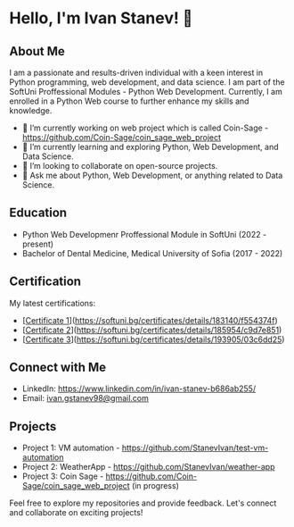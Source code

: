 # Hello, I'm Ivan Stanev! 👋

## About Me

I am a passionate and results-driven individual with a keen interest in Python programming, web development, and data science. I am part of the SoftUni Proffessional Modules - Python Web Development. Currently, I am enrolled in a Python Web course to further enhance my skills and knowledge.

- 🔭 I’m currently working on web project which is called Coin-Sage - https://github.com/Coin-Sage/coin_sage_web_project
- 🌱 I’m currently learning and exploring Python, Web Development, and Data Science.
- 👯 I’m looking to collaborate on open-source projects.
- 💬 Ask me about Python, Web Development, or anything related to Data Science.

## Education
- Python Web Developmenr Proffessional Module in SoftUni (2022 - present)
- Bachelor of Dental Medicine, Medical University of Sofia (2017 - 2022)

## Certification

My latest certifications:

- [[Certificate 1](https://softuni.bg/users/profile/certificates?username=IvanSt9)](https://softuni.bg/certificates/details/183140/f554374f)
- [[Certificate 2](https://softuni.bg/users/profile/certificates?username=IvanSt9)](https://softuni.bg/certificates/details/185954/c9d7e851)
- [[Certificate 3](https://softuni.bg/users/profile/certificates?username=IvanSt9)](https://softuni.bg/certificates/details/193905/03c6dd25)

## Connect with Me

- LinkedIn: https://www.linkedin.com/in/ivan-stanev-b686ab255/
- Email: ivan.gstanev98@gmail.com

## Projects

- Project 1: VM automation - https://github.com/StanevIvan/test-vm-automation
- Project 2: WeatherApp - https://github.com/StanevIvan/weather-app
- Project 3: Coin Sage - https://github.com/Coin-Sage/coin_sage_web_project (in progress)

Feel free to explore my repositories and provide feedback. Let's connect and collaborate on exciting projects!
